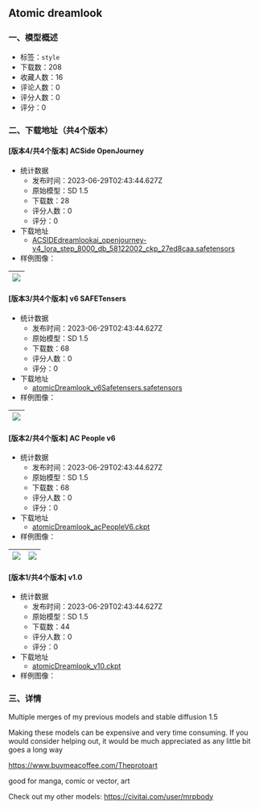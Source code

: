 ## Atomic dreamlook
### 一、模型概述

- 标签：`style`
- 下载数：208
- 收藏人数：16
- 评论人数：0
- 评分人数：0
- 评分：0

### 二、下载地址（共4个版本）

#### [版本4/共4个版本] ACSide OpenJourney

- 统计数据
  - 发布时间：2023-06-29T02:43:44.627Z
  - 原始模型：SD 1.5
  - 下载数：28
  - 评分人数：0
  - 评分：0
- 下载地址
  - [ACSIDEdreamlookai_openjourney-v4_lora_step_8000_db_58122002_ckp_27ed8caa.safetensors](https://civitai.com/api/download/models/106131)
- 样例图像：

| <img src="https://image.civitai.com/xG1nkqKTMzGDvpLrqFT7WA/c85c7975-e314-48e3-ada2-ec2f01bdfff1/width=450/1326531.jpeg" /> |
| ---- |

#### [版本3/共4个版本] v6 SAFETensers 

- 统计数据
  - 发布时间：2023-06-29T02:43:44.627Z
  - 原始模型：SD 1.5
  - 下载数：68
  - 评分人数：0
  - 评分：0
- 下载地址
  - [atomicDreamlook_v6Safetensers.safetensors](https://civitai.com/api/download/models/102678)
- 样例图像：

| <img src="https://image.civitai.com/xG1nkqKTMzGDvpLrqFT7WA/3b1b3b30-4eef-4411-84ec-e455f6669f94/width=450/1266373.jpeg" /> |
| ---- |

#### [版本2/共4个版本] AC People v6

- 统计数据
  - 发布时间：2023-06-29T02:43:44.627Z
  - 原始模型：SD 1.5
  - 下载数：68
  - 评分人数：0
  - 评分：0
- 下载地址
  - [atomicDreamlook_acPeopleV6.ckpt](https://civitai.com/api/download/models/102589)
- 样例图像：

| <img src="https://image.civitai.com/xG1nkqKTMzGDvpLrqFT7WA/126b889b-93d7-450d-b35c-560213bcd2b8/width=450/1265067.jpeg" /> | <img src="https://image.civitai.com/xG1nkqKTMzGDvpLrqFT7WA/a7241869-76c2-401d-8b8a-caa7fa96c2e8/width=450/1265096.jpeg" /> |
| ---- | ---- |

#### [版本1/共4个版本] v1.0

- 统计数据
  - 发布时间：2023-06-29T02:43:44.627Z
  - 原始模型：SD 1.5
  - 下载数：44
  - 评分人数：0
  - 评分：0
- 下载地址
  - [atomicDreamlook_v10.ckpt](https://civitai.com/api/download/models/102092)
- 样例图像：

### 三、详情
<p>Multiple merges of my previous models and stable diffusion 1.5</p><p></p><p>Making these models can be expensive and very time consuming. If you would consider helping out, it would be much appreciated as any little bit goes a long way</p><p><a target="_blank" rel="ugc" href="https://www.buymeacoffee.com/Theprotoart">https://www.buymeacoffee.com/Theprotoart</a></p><p></p><p>good for manga, comic or vector, art</p><p>Check out my other models: <a target="_blank" rel="ugc" href="https://civitai.com/user/mrpbody">https://civitai.com/user/mrpbody</a></p>
